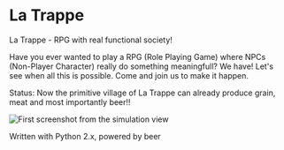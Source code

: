 La Trappe
========

La Trappe - RPG with real functional society!

Have you ever wanted to play a RPG (Role Playing Game) where NPCs (Non-Player Character) really do something meaningfull?
We have! Let's see when all this is possible. Come and join us to make it happen.

Status:
Now the primitive village of La Trappe can already produce grain, meat and most importantly beer!!

![First screenshot from the simulation view](https://raw.github.com/timoruokonen/latrappe/master/screenshots/2013-01-20_game_simulation_view.jpg)

Written with Python 2.x, powered by beer
